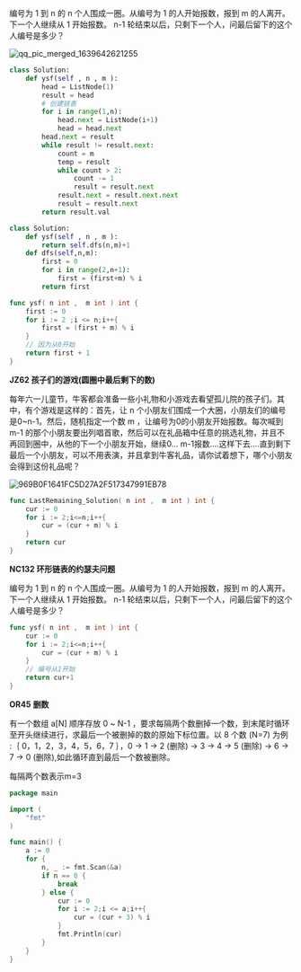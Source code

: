 编号为 1 到 n 的 n 个人围成一圈。从编号为 1 的人开始报数，报到 m 的人离开。
下一个人继续从 1 开始报数。
n-1 轮结束以后，只剩下一个人，问最后留下的这个人编号是多少？

![qq_pic_merged_1639642621255](F:\markdown笔记\刷题\链表\qq_pic_merged_1639642621255.jpg)

```python
class Solution:
    def ysf(self , n , m ):
        head = ListNode(1)
        result = head
        # 创建链表
        for i in range(1,n):
            head.next = ListNode(i+1)
            head = head.next
        head.next = result
        while result != result.next:
            count = m
            temp = result
            while count > 2:
                count -= 1
                result = result.next
            result.next = result.next.next
            result = result.next
        return result.val
```

```python
class Solution:
    def ysf(self , n , m ):
        return self.dfs(n,m)+1
    def dfs(self,n,m):
        first = 0
        for i in range(2,n+1):
            first = (first+m) % i
        return first
```

```go
func ysf( n int ,  m int ) int {
    first := 0
    for i := 2 ;i <= n;i++{
        first = (first + m) % i
    }
    // 因为从0开始
    return first + 1
}
```

**JZ62 孩子们的游戏(圆圈中最后剩下的数)**            

每年六一儿童节，牛客都会准备一些小礼物和小游戏去看望孤儿院的孩子们。其中，有个游戏是这样的：首先，让 n  个小朋友们围成一个大圈，小朋友们的编号是0~n-1。然后，随机指定一个数 m ，让编号为0的小朋友开始报数。每次喊到 m-1  的那个小朋友要出列唱首歌，然后可以在礼品箱中任意的挑选礼物，并且不再回到圈中，从他的下一个小朋友开始，继续0... m-1报数....这样下去....直到剩下最后一个小朋友，可以不用表演，并且拿到牛客礼品，请你试着想下，哪个小朋友会得到这份礼品呢？  

![969B0F1641FC5D27A2F517347991EB78](F:\markdown笔记\刷题\链表\969B0F1641FC5D27A2F517347991EB78.png)

```go
func LastRemaining_Solution( n int ,  m int ) int {
    cur := 0
    for i := 2;i<=n;i++{
        cur = (cur + m) % i
    }
    return cur
}
```

 **NC132 环形链表的约瑟夫问题**             

编号为 1 到 n 的 n 个人围成一圈。从编号为 1 的人开始报数，报到 m 的人离开。  下一个人继续从 1 开始报数。  n-1 轮结束以后，只剩下一个人，问最后留下的这个人编号是多少？  

```go
func ysf( n int ,  m int ) int {
    cur := 0
    for i := 2;i<=n;i++{
        cur = (cur + m) % i
    }
    // 编号从1开始
    return cur+1
}
```

 **OR45** **删数** 

 有一个数组 a[N] 顺序存放 0 ~ N-1 ，要求每隔两个数删掉一个数，到末尾时循环至开头继续进行，求最后一个被删掉的数的原始下标位置。以 8 个数 (N=7) 为例 :｛ 0，1，2，3，4，5，6，7 ｝，0 -> 1 -> 2 (删除) -> 3 -> 4 -> 5 (删除) -> 6 -> 7 -> 0 (删除),如此循环直到最后一个数被删除。 

每隔两个数表示m=3

```go
package main

import (
    "fmt"
)

func main() {
    a := 0
    for {
        n, _ := fmt.Scan(&a)
        if n == 0 {
            break
        } else {
            cur := 0
            for i := 2;i <= a;i++{
                cur = (cur + 3) % i
            }
            fmt.Println(cur)
        }
    }
}
```



